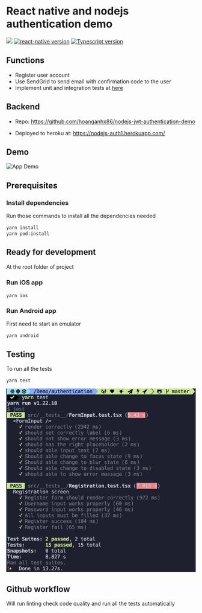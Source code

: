 # React native and nodejs authentication demo

![](https://github.com/hoanganhx86/rn-account-registration-app/actions/workflows/pr-check.yml/badge.svg)
[![react-native version](https://img.shields.io/badge/react--native-0.64.1-green.svg?style=flat-square)](https://github.com/facebook/react-native/releases)
[![Typescript version](https://img.shields.io/badge/typesctipt-3.8.3-green.svg?style=flat-square)](https://www.typescriptlang.org/docs/handbook/release-notes/typescript-3-7.html)

## Functions

- Register user account
- Use SendGrid to send email with confirmation code to the user
- Implement unit and integration tests at [here](src/__tests__)

## Backend

- Repo: https://github.com/hoanganhx86/nodejs-jwt-authentication-demo

- Deployed to heroku at: https://nodejs-auth1.herokuapp.com/

## Demo

![App Demo](demo.gif)

## Prerequisites

### Install dependencies

Run those commands to install all the dependencies needed

    yarn install
    yarn pod:install

## Ready for development

At the root folder of project

### Run iOS app

    yarn ios

### Run Android app

First need to start an emulator

    yarn android

## Testing

To run all the tests

    yarn test

![Test results](test-results.png)

## Github workflow

Will run linting check code quality and run all the tests automatically
